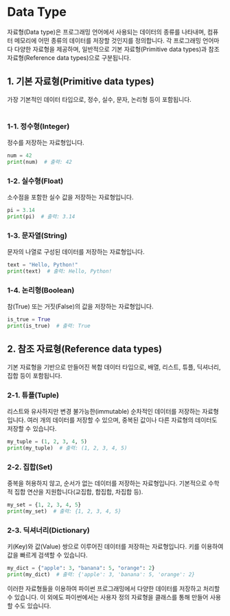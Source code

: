 <h1>Data Type</h1>
자료형(Data type)은 프로그래밍 언어에서 사용되는 데이터의 종류를 나타내며, 컴퓨터 메모리에 어떤 종류의 데이터를 저장할 것인지를 정의합니다. 각 프로그래밍 언어마다 다양한 자료형을 제공하며, 일반적으로 기본 자료형(Primitive data types)과 참조 자료형(Reference data types)으로 구분됩니다.

<h2>1. 기본 자료형(Primitive data types)</h2>
가장 기본적인 데이터 타입으로, 정수, 실수, 문자, 논리형 등이 포함됩니다. <br><br>
<h3>1-1. 정수형(Integer)</h3>
정수를 저장하는 자료형입니다.

```python
num = 42
print(num)  # 출력: 42
```

<h3>1-2. 실수형(Float)</h3>
소수점을 포함한 실수 값을 저장하는 자료형입니다.

```python
pi = 3.14
print(pi)  # 출력: 3.14
```

<h3>1-3. 문자열(String)</h3>
문자의 나열로 구성된 데이터를 저장하는 자료형입니다.

```python
text = "Hello, Python!"
print(text)  # 출력: Hello, Python!

```

<h3>1-4. 논리형(Boolean)</h3>
참(True) 또는 거짓(False)의 값을 저장하는 자료형입니다.

```python
is_true = True
print(is_true)  # 출력: True

```
<h2>2. 참조 자료형(Reference data types)</h2>
기본 자료형을 기반으로 만들어진 복합 데이터 타입으로, 배열, 리스트, 튜플, 딕셔너리, 집합 등이 포함됩니다.
<h3>2-1. 튜플(Tuple)</h3>
리스트와 유사하지만 변경 불가능한(immutable) 순차적인 데이터를 저장하는 자료형입니다. 여러 개의 데이터를 저장할 수 있으며, 중복된 값이나 다른 자료형의 데이터도 저장할 수 있습니다.

```python
my_tuple = (1, 2, 3, 4, 5)
print(my_tuple)  # 출력: (1, 2, 3, 4, 5)
```

<h3>2-2. 집합(Set)</h3>
중복을 허용하지 않고, 순서가 없는 데이터를 저장하는 자료형입니다. 기본적으로 수학적 집합 연산을 지원합니다(교집합, 합집합, 차집합 등).

```python
my_set = {1, 2, 3, 4, 5}
print(my_set)  # 출력: {1, 2, 3, 4, 5}
```

<h3>2-3. 딕셔너리(Dictionary)</h3>
키(Key)와 값(Value) 쌍으로 이루어진 데이터를 저장하는 자료형입니다. 키를 이용하여 값을 빠르게 검색할 수 있습니다.

```python
my_dict = {"apple": 3, "banana": 5, "orange": 2}
print(my_dict)  # 출력: {'apple': 3, 'banana': 5, 'orange': 2}

```

이러한 자료형들을 이용하여 파이썬 프로그래밍에서 다양한 데이터를 저장하고 처리할 수 있습니다. 이 외에도 파이썬에서는 사용자 정의 자료형을 클래스를 통해 만들어 사용할 수도 있습니다.
